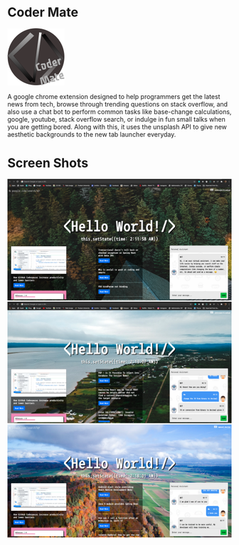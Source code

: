 # Coder Mate

![image](logo.png)

A google chrome extension designed to help programmers get the latest news from tech, browse through trending questions on stack overflow, and also use a chat bot to perform common tasks like base-change calculations, google, youtube, stack overflow search, or indulge in fun small talks when you are getting bored. Along with this, it uses the unsplash API to give new aesthetic backgrounds to the new tab launcher everyday.

# Screen Shots
![image](screenshots/demo1.png)
![image](screenshots/demo2.png)
![image](screenshots/demo3.png)